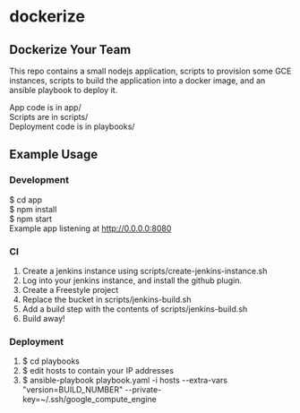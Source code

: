 # dockerize

## Dockerize Your Team

This repo contains a small nodejs application, scripts to provision some GCE instances,
scripts to build the application into a docker image, and an ansible playbook
to deploy it.
 
App code is in app/  
Scripts are in scripts/  
Deployment code is in playbooks/  
 
## Example Usage 

### Development  
$ cd app   
$ npm install  
$ npm start  
Example app listening at http://0.0.0.0:8080

### CI
1. Create a jenkins instance using scripts/create-jenkins-instance.sh  
2. Log into your jenkins instance, and install the github plugin.  
3. Create a Freestyle project  
4. Replace the bucket in scripts/jenkins-build.sh
5. Add a build step with the contents of scripts/jenkins-build.sh  
6. Build away!  

### Deployment
1. $ cd playbooks  
2. $ edit hosts to contain your IP addresses
3. $ ansible-playbook playbook.yaml -i hosts --extra-vars "version=BUILD_NUMBER" --private-key=~/.ssh/google_compute_engine
 
